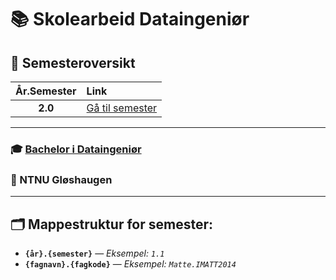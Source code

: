 # 📚 Skolearbeid Dataingeniør

## 🚀 Semesteroversikt
| År.Semester | Link                              |
|:-----------:|:----------------------------------|
| **2.0**     | [Gå til semester](./2.0/readme.md) |

---

### 🎓 [Bachelor i Dataingeniør](https://www.ntnu.no/studier/bidata)
### 🏫 NTNU Gløshaugen

---

## 🗂️ Mappestruktur for semester:
- **`{år}.{semester}`** — *Eksempel: `1.1`*
- **`{fagnavn}.{fagkode}`** — *Eksempel: `Matte.IMATT2014`*
